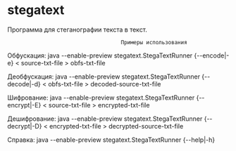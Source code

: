 # stegatext
Программа для стеганографии текста в текст.

                                        Примеры использования

Обфускация:
    java --enable-preview stegatext.StegaTextRunner {--encode|-e} < source-txt-file > obfs-txt-file

Деобфускация:
    java --enable-preview stegatext.StegaTextRunner {--decode|-d} < obfs-txt-file > decoded-source-txt-file

Шифрование:
    java --enable-preview stegatext.StegaTextRunner {--encrypt|-E} < source-txt-file > encrypted-txt-file

Дешифрование:
    java --enable-preview stegatext.StegaTextRunner {--decrypt|-D} < encrypted-txt-file > decrypted-source-txt-file

Справка:
    java --enable-preview stegatext.StegaTextRunner {--help|-h}

